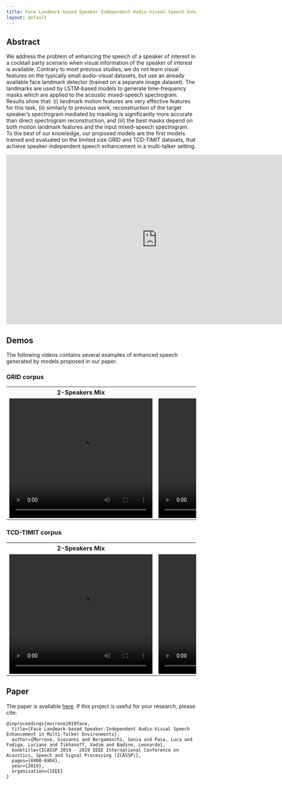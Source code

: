 ```yaml
---
title: Face Landmark-based Speaker-Independent Audio-Visual Speech Enhancement in Multi-Talker Environments
layout: default
---
```


## Abstract
We address the problem of enhancing the speech of a speaker of interest in a cocktail party scenario when visual information of the speaker of interest is available. Contrary to most previous studies, we do not learn visual features on the typically small audio-visual datasets, but use an already available face landmark detector (trained on a separate image dataset). The landmarks are used by LSTM-based models to generate time-frequency masks which are applied to the acoustic mixed-speech spectrogram. Results show that: (i) landmark motion features are very effective features for this task, (ii) similarly to previous work, reconstruction of the target speaker’s spectrogram mediated by masking is significantly more accurate than direct spectrogram reconstruction, and (iii) the best masks depend on both motion landmark features and the input mixed-speech spectrogram. To the best of our knowledge, our proposed models are the first models trained and evaluated on the limited size GRID and TCD-TIMIT datasets, that achieve speaker-independent speech enhancement in a multi-talker setting.

<div align="center">
<iframe
width="800" height="450" src="https://www.youtube.com/embed/YQ0q-OFphKM" frameborder="0" allow="accelerometer; autoplay; encrypted-media; gyroscope; picture-in-picture" allowfullscreen>
</iframe>
</div>

## Demos
The following videos contains several examples of enhanced speech generated by models proposed in our paper.

### GRID corpus

<div align="center">
<table id="mytable" border="0">
  <tr>
    <th>2-Speakers Mix</th>
    <th>3-Speakers Mix</th> 
  </tr>
  <tr>
    <td>
		<video width="380" height="317" controls>
		<source src="videos/grid_2spk.mp4" type="video/mp4">
		Your browser does not support the video tag.
		</video>
	</td>
    <td>
		<video width="380" height="317" controls>
		<source src="videos/grid_3spk.mp4" type="video/mp4">
		Your browser does not support the video tag.
		</video>
	</td> 
  </tr>
</table>
</div>

### TCD-TIMIT corpus

<div align="center">
<table>
  <tr>
    <th>2-Speakers Mix</th>
    <th>3-Speakers Mix</th> 
  </tr>
  <tr>
    <td>
		<video width="380" height="317" controls>
		<source src="videos/timit_2spk.mp4" type="video/mp4">
		Your browser does not support the video tag.
		</video>
	</td>
    <td>
		<video width="380" height="317" controls>
		<source src="videos/timit_3spk.mp4" type="video/mp4">
		Your browser does not support the video tag.
		</video>
	</td>
  </tr>
</table>
</div>

## Paper
The paper is available [here](https://arxiv.org/abs/1811.02480). If this project is useful for your research, please cite:
```
@inproceedings{morrone2019face,
  title={Face Landmark-based Speaker-Independent Audio-Visual Speech Enhancement in Multi-Talker Environments},
  author={Morrone, Giovanni and Bergamaschi, Sonia and Pasa, Luca and Fadiga, Luciano and Tikhanoff, Vadim and Badino, Leonardo},
  booktitle={ICASSP 2019 - 2019 IEEE International Conference on Acoustics, Speech and Signal Processing (ICASSP)},
  pages={6900-6904},
  year={2019},
  organization={IEEE}
}
```
